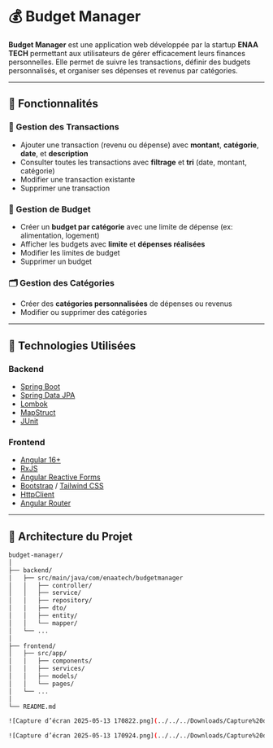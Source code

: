 # 💰 Budget Manager

**Budget Manager** est une application web développée par la startup **ENAA TECH** permettant aux utilisateurs de gérer efficacement leurs finances personnelles. Elle permet de suivre les transactions, définir des budgets personnalisés, et organiser ses dépenses et revenus par catégories.

---

## 🚀 Fonctionnalités

### 🔄 Gestion des Transactions
- Ajouter une transaction (revenu ou dépense) avec **montant**, **catégorie**, **date**, et **description**
- Consulter toutes les transactions avec **filtrage** et **tri** (date, montant, catégorie)
- Modifier une transaction existante
- Supprimer une transaction
### 💸 Gestion de Budget
- Créer un **budget par catégorie** avec une limite de dépense (ex: alimentation, logement)
- Afficher les budgets avec **limite** et **dépenses réalisées**
- Modifier les limites de budget
- Supprimer un budget

### 🗂️ Gestion des Catégories
- Créer des **catégories personnalisées** de dépenses ou revenus
- Modifier ou supprimer des catégories

---

## 🧰 Technologies Utilisées

### Backend
- [Spring Boot](https://spring.io/projects/spring-boot)
- [Spring Data JPA](https://spring.io/projects/spring-data-jpa)
- [Lombok](https://projectlombok.org/)
- [MapStruct](https://mapstruct.org/)
- [JUnit](https://junit.org/junit5/)

### Frontend
- [Angular 16+](https://angular.io/)
- [RxJS](https://rxjs.dev/)
- [Angular Reactive Forms](https://angular.io/guide/reactive-forms)
- [Bootstrap](https://getbootstrap.com/) / [Tailwind CSS](https://tailwindcss.com/)
- [HttpClient](https://angular.io/guide/http)
- [Angular Router](https://angular.io/guide/router)

---

## 📁 Architecture du Projet

```bash
budget-manager/
│
├── backend/
│   ├── src/main/java/com/enaatech/budgetmanager
│   │   ├── controller/
│   │   ├── service/
│   │   ├── repository/
│   │   ├── dto/
│   │   ├── entity/
│   │   └── mapper/
│   └── ...
│
├── frontend/
│   ├── src/app/
│   │   ├── components/
│   │   ├── services/
│   │   ├── models/
│   │   └── pages/
│   └── ...
│
└── README.md

![Capture d’écran 2025-05-13 170822.png](../../../Downloads/Capture%20d%E2%80%99%C3%A9cran%202025-05-13%20170822.png)

![Capture d’écran 2025-05-13 170924.png](../../../Downloads/Capture%20d%E2%80%99%C3%A9cran%202025-05-13%20170924.png)